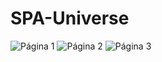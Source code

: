 # SPA-Universe
![Página 1](https://user-images.githubusercontent.com/87449597/172234021-126794a8-fae1-4db6-9287-2961d3d87c60.png)
![Página 2](https://user-images.githubusercontent.com/87449597/172234031-8cb8d824-11a1-4073-83cc-38355badfc56.png)
![Página 3](https://user-images.githubusercontent.com/87449597/172234037-abe4a66e-a28c-48ca-9ad2-d6694ad1bbc1.png)
